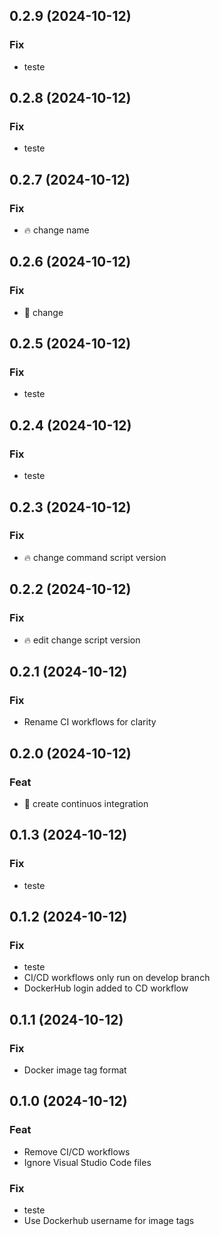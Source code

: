 ## 0.2.9 (2024-10-12)

### Fix

- teste

## 0.2.8 (2024-10-12)

### Fix

- teste

## 0.2.7 (2024-10-12)

### Fix

- :fire: change name

## 0.2.6 (2024-10-12)

### Fix

- :rocket: change

## 0.2.5 (2024-10-12)

### Fix

- teste

## 0.2.4 (2024-10-12)

### Fix

- teste

## 0.2.3 (2024-10-12)

### Fix

- :fire: change command script version

## 0.2.2 (2024-10-12)

### Fix

- :fire: edit change script version

## 0.2.1 (2024-10-12)

### Fix

- Rename CI workflows for clarity

## 0.2.0 (2024-10-12)

### Feat

- :rocket: create continuos integration

## 0.1.3 (2024-10-12)

### Fix

- teste

## 0.1.2 (2024-10-12)

### Fix

- teste
- CI/CD workflows only run on develop branch
- DockerHub login added to CD workflow

## 0.1.1 (2024-10-12)

### Fix

-  Docker image tag format

## 0.1.0 (2024-10-12)

### Feat

- Remove CI/CD workflows
- Ignore Visual Studio Code files

### Fix

- teste
- Use Dockerhub username for image tags

